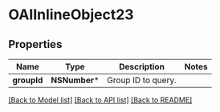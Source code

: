 # OAIInlineObject23

## Properties
Name | Type | Description | Notes
------------ | ------------- | ------------- | -------------
**groupId** | **NSNumber*** | Group ID to query. | 

[[Back to Model list]](../README.md#documentation-for-models) [[Back to API list]](../README.md#documentation-for-api-endpoints) [[Back to README]](../README.md)


